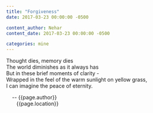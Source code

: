 ```yaml
---
title: "Forgiveness"
date: 2017-03-23 00:00:00 -0500

content_author: Nehar
content_date: 2017-03-23 00:00:00 -0500

categories: mine
---
```


Thought dies, memory dies <br>
The world diminishes as it always has <br>
But in these brief moments of clarity - <br>
Wrapped in the feel of the warm sunlight on yellow grass, <br>
I can imagine the peace of eternity.

&nbsp;&nbsp;&nbsp;&nbsp;-- {{page.author}} <br>
&nbsp;&nbsp;&nbsp;&nbsp;&nbsp;&nbsp;&nbsp;{{page.location}}
